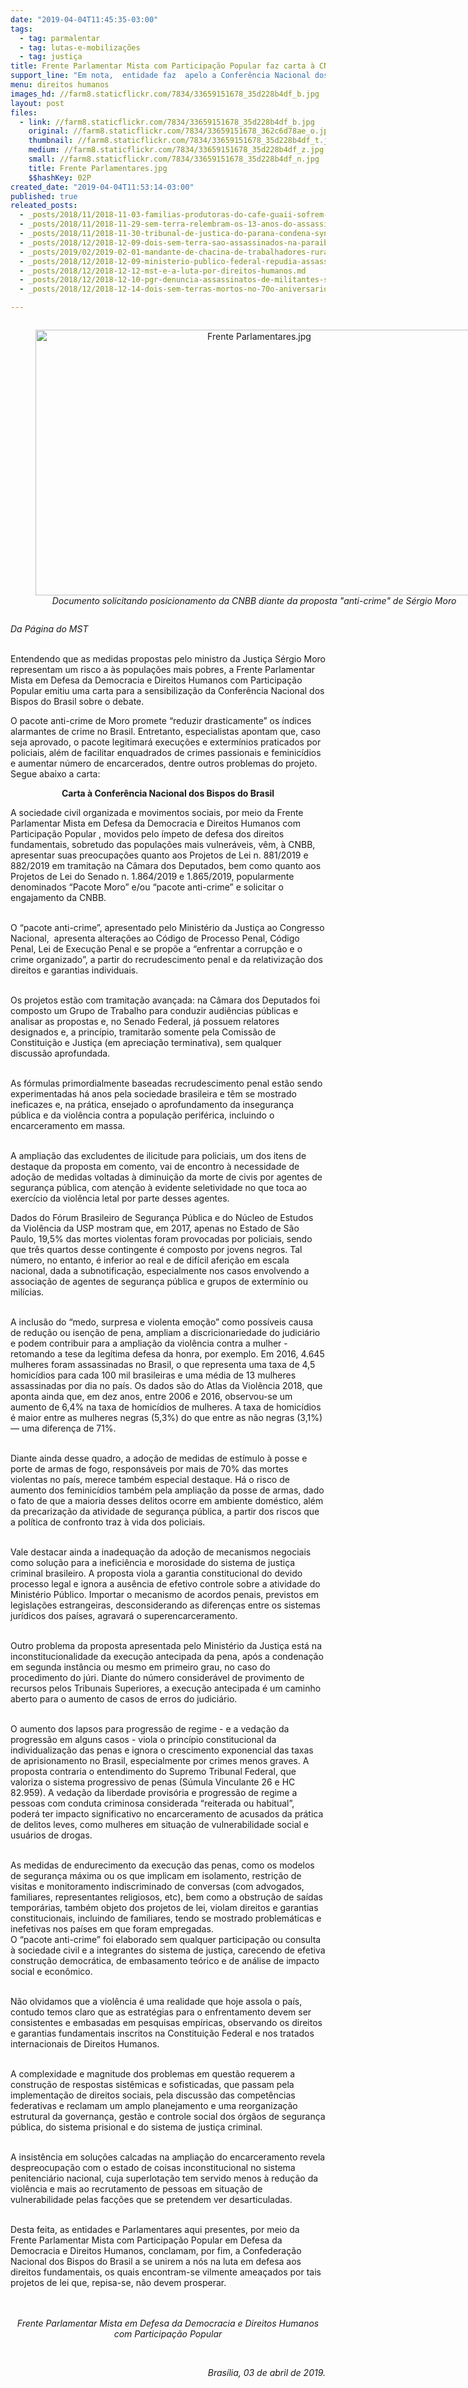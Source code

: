 ```yaml
---
date: "2019-04-04T11:45:35-03:00"
tags:
  - tag: parmalentar
  - tag: lutas-e-mobilizações
  - tag: justiça
title: Frente Parlamentar Mista com Participação Popular faz carta à CNBB contra pacote anti-crime
support_line: "Em nota,  entidade faz  apelo a Conferência Nacional dos Bispos do Brasil em prol do debate público sobre às mudanças propostas pelo ministro Sérgio Moro"
menu: direitos humanos
images_hd: //farm8.staticflickr.com/7834/33659151678_35d228b4df_b.jpg
layout: post
files:
  - link: //farm8.staticflickr.com/7834/33659151678_35d228b4df_b.jpg
    original: //farm8.staticflickr.com/7834/33659151678_362c6d78ae_o.jpg
    thumbnail: //farm8.staticflickr.com/7834/33659151678_35d228b4df_t.jpg
    medium: //farm8.staticflickr.com/7834/33659151678_35d228b4df_z.jpg
    small: //farm8.staticflickr.com/7834/33659151678_35d228b4df_n.jpg
    title: Frente Parlamentares.jpg
    $$hashKey: 02P
created_date: "2019-04-04T11:53:14-03:00"
published: true
releated_posts:
  - _posts/2018/11/2018-11-03-familias-produtoras-do-cafe-guaii-sofrem-ameaca-de-despejo.md
  - _posts/2018/11/2018-11-29-sem-terra-relembram-os-13-anos-do-assassinato-de-lideranca-do-mst-durante-dia-de-luta-em-alagoas.md
  - _posts/2018/11/2018-11-30-tribunal-de-justica-do-parana-condena-syngenta-pelo-assassinato-de-keno.md
  - _posts/2018/12/2018-12-09-dois-sem-terra-sao-assassinados-na-paraiba.md
  - _posts/2019/02/2019-02-01-mandante-de-chacina-de-trabalhadores-rurais-e-preso-no-para.md
  - _posts/2018/12/2018-12-09-ministerio-publico-federal-repudia-assassinato-de-trabalhadores-sem-terra-na-paraiba.md
  - _posts/2018/12/2018-12-12-mst-e-a-luta-por-direitos-humanos.md
  - _posts/2018/12/2018-12-10-pgr-denuncia-assassinatos-de-militantes-sem-terra.md
  - _posts/2018/12/2018-12-14-dois-sem-terras-mortos-no-70o-aniversario-da-declaracao-universal-dos-direitos-humanos.md

---
```

<div style="text-align:center">
<figure class="image" style="display:inline-block"><img alt="Frente Parlamentares.jpg" height="425" src="//farm8.staticflickr.com/7834/33659151678_35d228b4df_b.jpg" width="700" />
<figcaption><em>Documento solicitando posicionamento da CNBB diante da proposta &quot;anti-crime&quot; de S&eacute;rgio Moro</em></figcaption>
</figure>
</div>

<p><em>Da P&aacute;gina do MST</em><br />
&nbsp;</p>

<p>Entendendo que as medidas propostas pelo ministro da Justi&ccedil;a S&eacute;rgio Moro representam um risco a &agrave;s popula&ccedil;&otilde;es mais pobres, a Frente Parlamentar Mista em Defesa da Democracia e Direitos Humanos com Participa&ccedil;&atilde;o Popular​ emitiu uma carta para a sensibiliza&ccedil;&atilde;o da Confer&ecirc;ncia Nacional dos Bispos do Brasil sobre o debate.</p>

<p>O pacote anti-crime de Moro promete &ldquo;reduzir drasticamente&rdquo; os &iacute;ndices alarmantes de crime no Brasil. Entretanto, especialistas apontam que, caso seja aprovado, o pacote legitimar&aacute; execu&ccedil;&otilde;es e exterm&iacute;nios praticados por policiais, al&eacute;m de facilitar enquadrados de crimes passionais e feminic&iacute;dios e aumentar n&uacute;mero de encarcerados, dentre outros problemas do projeto. Segue abaixo a carta:</p>

<p style="text-align: center;"><strong>Carta &agrave; Confer&ecirc;ncia Nacional dos Bispos do Brasil</strong></p>

<p>A sociedade civil organizada e movimentos sociais, por meio da Frente Parlamentar Mista em Defesa da Democracia e Direitos Humanos com Participa&ccedil;&atilde;o Popular​ , movidos pelo &iacute;mpeto de defesa dos direitos fundamentais, sobretudo das popula&ccedil;&otilde;es mais vulner&aacute;veis, v&ecirc;m, &agrave; CNBB, apresentar suas preocupa&ccedil;&otilde;es quanto aos Projetos de Lei n. 881/2019 e 882/2019 em tramita&ccedil;&atilde;o na C&acirc;mara dos Deputados, bem como quanto aos Projetos de Lei do Senado n. 1.864/2019 e 1.865/2019, popularmente denominados &ldquo;Pacote Moro&rdquo; e/ou &ldquo;pacote anti-crime&rdquo; e solicitar o engajamento da CNBB.</p>

<p><br />
O &ldquo;pacote anti-crime&rdquo;, apresentado pelo Minist&eacute;rio da Justi&ccedil;a ao Congresso Nacional,&nbsp; apresenta altera&ccedil;&otilde;es ao C&oacute;digo de Processo Penal, C&oacute;digo Penal, Lei de Execu&ccedil;&atilde;o Penal e se prop&otilde;e a &ldquo;enfrentar a corrup&ccedil;&atilde;o e o crime organizado&rdquo;, a partir do recrudescimento penal e da relativiza&ccedil;&atilde;o dos direitos e garantias individuais.</p>

<p><br />
Os projetos est&atilde;o com tramita&ccedil;&atilde;o avan&ccedil;ada: na C&acirc;mara dos Deputados foi composto um Grupo de Trabalho para conduzir audi&ecirc;ncias p&uacute;blicas e analisar as propostas e, no Senado Federal, j&aacute; possuem relatores designados e, a princ&iacute;pio, tramitar&atilde;o somente pela Comiss&atilde;o de Constitui&ccedil;&atilde;o e Justi&ccedil;a (em aprecia&ccedil;&atilde;o terminativa), sem qualquer discuss&atilde;o aprofundada.</p>

<p><br />
As f&oacute;rmulas primordialmente baseadas recrudescimento penal est&atilde;o sendo experimentadas h&aacute; anos pela sociedade brasileira e t&ecirc;m se mostrado ineficazes e, na pr&aacute;tica, ensejado o aprofundamento da inseguran&ccedil;a p&uacute;blica e da viol&ecirc;ncia contra a popula&ccedil;&atilde;o perif&eacute;rica, incluindo o encarceramento em massa.</p>

<p><br />
A amplia&ccedil;&atilde;o das excludentes de ilicitude para policiais, um dos itens de destaque da proposta em comento, vai de encontro &agrave; necessidade de ado&ccedil;&atilde;o de medidas voltadas &agrave; diminui&ccedil;&atilde;o da morte de civis por agentes de seguran&ccedil;a p&uacute;blica, com aten&ccedil;&atilde;o &agrave; evidente seletividade no que toca ao exerc&iacute;cio da viol&ecirc;ncia letal por parte desses agentes.</p>

<p>Dados do F&oacute;rum Brasileiro de Seguran&ccedil;a P&uacute;blica e do N&uacute;cleo de Estudos da Viol&ecirc;ncia da USP mostram que, em 2017, apenas no Estado de S&atilde;o Paulo, 19,5% das mortes violentas foram provocadas por policiais, sendo que tr&ecirc;s quartos desse contingente &eacute; composto por jovens negros. Tal n&uacute;mero, no entanto, &eacute; inferior ao real e de dif&iacute;cil aferi&ccedil;&atilde;o em escala nacional, dada a subnotifica&ccedil;&atilde;o, especialmente nos casos envolvendo a associa&ccedil;&atilde;o de agentes de seguran&ccedil;a p&uacute;blica e grupos de exterm&iacute;nio ou mil&iacute;cias.</p>

<p><br />
A inclus&atilde;o do &ldquo;medo, surpresa e violenta emo&ccedil;&atilde;o&rdquo; como poss&iacute;veis causa de redu&ccedil;&atilde;o ou isen&ccedil;&atilde;o de pena, ampliam a discricionariedade do judici&aacute;rio e podem contribuir para a amplia&ccedil;&atilde;o da viol&ecirc;ncia contra a mulher - retomando a tese da leg&iacute;tima defesa da honra, por exemplo. Em 2016, 4.645 mulheres foram assassinadas no Brasil, o que representa uma taxa de 4,5 homic&iacute;dios para cada 100 mil brasileiras e uma m&eacute;dia de 13 mulheres assassinadas por dia no pa&iacute;s. Os dados s&atilde;o do Atlas da Viol&ecirc;ncia 2018, que aponta ainda que, em dez anos, entre 2006 e 2016, observou-se um aumento de 6,4% na taxa de homic&iacute;dios de mulheres. A taxa de homic&iacute;dios &eacute; maior entre as mulheres negras (5,3%) do que entre as n&atilde;o negras (3,1%) &mdash; uma diferen&ccedil;a de 71%.</p>

<p><br />
Diante ainda desse quadro, a ado&ccedil;&atilde;o de medidas de est&iacute;mulo &agrave; posse e porte de armas de fogo, respons&aacute;veis por mais de 70% das mortes violentas no pa&iacute;s, merece tamb&eacute;m especial destaque. H&aacute; o risco de aumento dos feminic&iacute;dios tamb&eacute;m pela amplia&ccedil;&atilde;o da posse de armas, dado o fato de que a maioria desses delitos ocorre em ambiente dom&eacute;stico, al&eacute;m da precariza&ccedil;&atilde;o da atividade de seguran&ccedil;a p&uacute;blica, a partir dos riscos que a pol&iacute;tica de confronto traz &agrave; vida dos policiais.</p>

<p><br />
Vale destacar ainda a inadequa&ccedil;&atilde;o da ado&ccedil;&atilde;o de mecanismos negociais como solu&ccedil;&atilde;o para a inefici&ecirc;ncia e morosidade do sistema de justi&ccedil;a criminal brasileiro. A proposta viola a garantia constitucional do devido processo legal e ignora a aus&ecirc;ncia de efetivo controle sobre a atividade do Minist&eacute;rio P&uacute;blico. Importar o mecanismo de acordos penais, previstos em legisla&ccedil;&otilde;es estrangeiras, desconsiderando as diferen&ccedil;as entre os sistemas jur&iacute;dicos dos pa&iacute;ses, agravar&aacute; o superencarceramento.</p>

<p><br />
Outro problema da proposta apresentada pelo Minist&eacute;rio da Justi&ccedil;a est&aacute; na inconstitucionalidade da execu&ccedil;&atilde;o antecipada da pena, ap&oacute;s a condena&ccedil;&atilde;o em segunda inst&acirc;ncia ou mesmo em primeiro grau, no caso do procedimento do j&uacute;ri. Diante do n&uacute;mero consider&aacute;vel de provimento de recursos pelos Tribunais Superiores, a execu&ccedil;&atilde;o antecipada &eacute; um caminho aberto para o aumento de casos de erros do judici&aacute;rio.</p>

<p><br />
O aumento dos lapsos para progress&atilde;o de regime - e a veda&ccedil;&atilde;o da progress&atilde;o em alguns casos - viola o princ&iacute;pio constitucional da individualiza&ccedil;&atilde;o das penas e ignora o crescimento exponencial das taxas de aprisionamento no Brasil, especialmente por crimes menos graves. A proposta contraria o entendimento do Supremo Tribunal Federal, que valoriza o sistema progressivo de penas (S&uacute;mula Vinculante 26 e HC 82.959). A veda&ccedil;&atilde;o da liberdade provis&oacute;ria e progress&atilde;o de regime a pessoas com conduta criminosa considerada &ldquo;reiterada ou habitual&rdquo;, poder&aacute; ter impacto significativo no encarceramento de acusados da pr&aacute;tica de delitos leves, como mulheres em situa&ccedil;&atilde;o de vulnerabilidade social e usu&aacute;rios de drogas.</p>

<p><br />
As medidas de endurecimento da execu&ccedil;&atilde;o das penas, como os modelos de seguran&ccedil;a m&aacute;xima ou os que implicam em isolamento, restri&ccedil;&atilde;o de visitas e monitoramento indiscriminado de conversas (com advogados, familiares, representantes religiosos, etc), bem como a obstru&ccedil;&atilde;o de sa&iacute;das tempor&aacute;rias, tamb&eacute;m objeto dos projetos de lei, violam direitos e garantias constitucionais, incluindo de familiares, tendo se mostrado problem&aacute;ticas e inefetivas nos pa&iacute;ses em que foram empregadas.<br />
O &ldquo;pacote anti-crime&rdquo; foi elaborado sem qualquer participa&ccedil;&atilde;o ou consulta &agrave; sociedade civil e a integrantes do sistema de justi&ccedil;a, carecendo de efetiva constru&ccedil;&atilde;o democr&aacute;tica, de embasamento te&oacute;rico e de an&aacute;lise de impacto social e econ&ocirc;mico.</p>

<p><br />
N&atilde;o olvidamos que a viol&ecirc;ncia &eacute; uma realidade que hoje assola o pa&iacute;s, contudo temos claro que as estrat&eacute;gias para o enfrentamento devem ser consistentes e embasadas em pesquisas emp&iacute;ricas, observando os direitos e garantias fundamentais inscritos na Constitui&ccedil;&atilde;o Federal e nos tratados internacionais de Direitos Humanos.</p>

<p><br />
A complexidade e magnitude dos problemas em quest&atilde;o requerem a constru&ccedil;&atilde;o de respostas sist&ecirc;micas e sofisticadas, que passam pela implementa&ccedil;&atilde;o de direitos sociais, pela discuss&atilde;o das compet&ecirc;ncias federativas e reclamam um amplo planejamento e uma reorganiza&ccedil;&atilde;o estrutural da governan&ccedil;a, gest&atilde;o e controle social dos &oacute;rg&atilde;os de seguran&ccedil;a p&uacute;blica, do sistema prisional e do sistema de justi&ccedil;a criminal.</p>

<p><br />
A insist&ecirc;ncia em solu&ccedil;&otilde;es calcadas na amplia&ccedil;&atilde;o do encarceramento revela despreocupa&ccedil;&atilde;o com o estado de coisas inconstitucional no sistema penitenci&aacute;rio nacional, cuja superlota&ccedil;&atilde;o tem servido menos &agrave; redu&ccedil;&atilde;o da viol&ecirc;ncia e mais ao recrutamento de pessoas em situa&ccedil;&atilde;o de vulnerabilidade pelas fac&ccedil;&otilde;es que se pretendem ver desarticuladas.</p>

<p><br />
Desta feita, as entidades e Parlamentares aqui presentes, por meio da Frente Parlamentar Mista com Participa&ccedil;&atilde;o Popular em Defesa da Democracia e Direitos Humanos, conclamam, por fim, a Confedera&ccedil;&atilde;o Nacional dos Bispos do Brasil a se unirem a n&oacute;s na luta em defesa aos direitos fundamentais, os quais encontram-se vilmente amea&ccedil;ados por tais projetos de lei que, repisa-se, n&atilde;o devem prosperar.</p>

<p style="text-align: center;"><br />
<br />
<em>Frente Parlamentar Mista em Defesa da Democracia e Direitos Humanos com Participa&ccedil;&atilde;o Popular</em></p>

<p style="text-align: center;">&nbsp;</p>

<p style="text-align: right;"><em>Bras&iacute;lia, 03 de abril de 2019.</em></p>
